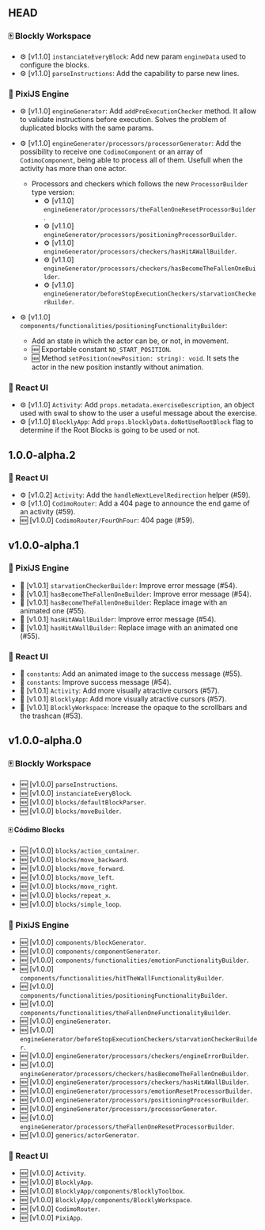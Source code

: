 ## HEAD

### 🀄 Blockly Workspace

- ⚙️ [v1.1.0] `instanciateEveryBlock`: Add new param `engineData` used to configure the blocks.
- ⚙️ [v1.1.0] `parseInstructions`: Add the capability to parse new lines.

### 🤖 PixiJS Engine

- ⚙️ [v1.1.0] `engineGenerator`: Add `addPreExecutionChecker` method. It allow to validate instructions before execution. Solves the problem of duplicated blocks with the same params.

- ⚙️ [v1.1.0] `engineGenerator/processors/processorGenerator`: Add the possibility to receive one `CodimoComponent` or an array of `CodimoComponent`, being able to process all of them. Usefull when the activity has more than one actor.
  - Processors and checkers which follows the new `ProcessorBuilder` type version:
    - ⚙️ [v1.1.0] `engineGenerator/processors/theFallenOneResetProcessorBuilder`.
    - ⚙️ [v1.1.0] `engineGenerator/processors/positioningProcessorBuilder`.
    - ⚙️ [v1.1.0] `engineGenerator/processors/checkers/hasHitAWallBuilder`.
    - ⚙️ [v1.1.0] `engineGenerator/processors/checkers/hasBecomeTheFallenOneBuilder`.
    - ⚙️ [v1.1.0] `engineGenerator/beforeStopExecutionCheckers/starvationCheckerBuilder`.

- ⚙️ [v1.1.0] `components/functionalities/positioningFunctionalityBuilder`:
  - Add an state in which the actor can be, or not, in movement.
  - 🆕 Exportable constant `NO_START_POSITION`.
  - 🆕 Method `setPosition(newPosition: string): void`. It sets the actor in the new position instantly without animation.

### 💅 React UI

- ⚙️ [v1.1.0] `Activity`: Add `props.metadata.exerciseDescription`, an object used with swal to show to the user a useful message about the exercise.
- ⚙️ [v1.1.0] `BlocklyApp`: Add `props.blocklyData.doNotUseRootBlock` flag to determine if the Root Blocks is going to be used or not.

## 1.0.0-alpha.2

### 💅 React UI

- ⚙️ [v1.0.2] `Activity`: Add the `handleNextLevelRedirection` helper (#59).
- ⚙️ [v1.1.0] `CodimoRouter`: Add a 404 page to announce the end game of an activity (#59).
- 🆕 [v1.0.0] `CodimoRouter/FourOhFour`: 404 page (#59).

## v1.0.0-alpha.1

### 🤖 PixiJS Engine

- 🎨 [v1.0.1] `starvationCheckerBuilder`: Improve error message (#54).
- 🎨 [v1.0.1] `hasBecomeTheFallenOneBuilder`: Improve error message (#54).
- 🎨 [v1.0.1] `hasBecomeTheFallenOneBuilder`: Replace image with an animated one (#55).
- 🎨 [v1.0.1] `hasHitAWallBuilder`: Improve error message (#54).
- 🎨 [v1.0.1] `hasHitAWallBuilder`: Replace image with an animated one (#55).

### 💅 React UI

- 🎨 `constants`: Add an animated image to the success message (#55).
- 🎨 `constants`: Improve success message (#54).
- 🎨 [v1.0.1] `Activity`: Add more visually atractive cursors (#57).
- 🎨 [v1.0.1] `BlocklyApp`: Add more visually atractive cursors (#57).
- 🎨 [v1.0.1] `BlocklyWorkspace`: Increase the opaque to the scrollbars and the trashcan (#53).

## v1.0.0-alpha.0

### 🀄 Blockly Workspace

- 🆕 [v1.0.0] `parseInstructions`.
- 🆕 [v1.0.0] `instanciateEveryBlock`.
- 🆕 [v1.0.0] `blocks/defaultBlockParser`.
- 🆕 [v1.0.0] `blocks/moveBuilder`.

#### 🀄 Códimo Blocks

- 🆕 [v1.0.0] `blocks/action_container`.
- 🆕 [v1.0.0] `blocks/move_backward`.
- 🆕 [v1.0.0] `blocks/move_forward`.
- 🆕 [v1.0.0] `blocks/move_left`.
- 🆕 [v1.0.0] `blocks/move_right`.
- 🆕 [v1.0.0] `blocks/repeat_x`.
- 🆕 [v1.0.0] `blocks/simple_loop`.

### 🤖 PixiJS Engine

- 🆕 [v1.0.0] `components/blockGenerator`.
- 🆕 [v1.0.0] `components/componentGenerator`.
- 🆕 [v1.0.0] `components/functionalities/emotionFunctionalityBuilder`.
- 🆕 [v1.0.0] `components/functionalities/hitTheWallFunctionalityBuilder`.
- 🆕 [v1.0.0] `components/functionalities/positioningFunctionalityBuilder`.
- 🆕 [v1.0.0] `components/functionalities/theFallenOneFunctionalityBuilder`.
- 🆕 [v1.0.0] `engineGenerator`.
- 🆕 [v1.0.0] `engineGenerator/beforeStopExecutionCheckers/starvationCheckerBuilder`.
- 🆕 [v1.0.0] `engineGenerator/processors/checkers/engineErrorBuilder`.
- 🆕 [v1.0.0] `engineGenerator/processors/checkers/hasBecomeTheFallenOneBuilder`.
- 🆕 [v1.0.0] `engineGenerator/processors/checkers/hasHitAWallBuilder`.
- 🆕 [v1.0.0] `engineGenerator/processors/emotionResetProcessorBuilder`.
- 🆕 [v1.0.0] `engineGenerator/processors/positioningProcessorBuilder`.
- 🆕 [v1.0.0] `engineGenerator/processors/processorGenerator`.
- 🆕 [v1.0.0] `engineGenerator/processors/theFallenOneResetProcessorBuilder`.
- 🆕 [v1.0.0] `generics/actorGenerator`.

### 💅 React UI

- 🆕 [v1.0.0] `Activity`.
- 🆕 [v1.0.0] `BlocklyApp`.
- 🆕 [v1.0.0] `BlocklyApp/components/BlocklyToolbox`.
- 🆕 [v1.0.0] `BlocklyApp/components/BlocklyWorkspace`.
- 🆕 [v1.0.0] `CodimoRouter`.
- 🆕 [v1.0.0] `PixiApp`.
